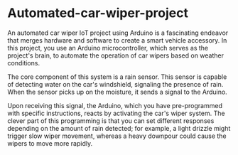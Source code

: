 # Automated-car-wiper-project
An automated car wiper IoT project using Arduino is a fascinating endeavor that merges hardware and software to create a smart vehicle accessory. In this project, you use an Arduino microcontroller, which serves as the project's brain, to automate the operation of car wipers based on weather conditions.

The core component of this system is a rain sensor. This sensor is capable of detecting water on the car's windshield, signaling the presence of rain. When the sensor picks up on the moisture, it sends a signal to the Arduino.

Upon receiving this signal, the Arduino, which you have pre-programmed with specific instructions, reacts by activating the car's wiper system. The clever part of this programming is that you can set different responses depending on the amount of rain detected; for example, a light drizzle might trigger slow wiper movement, whereas a heavy downpour could cause the wipers to move more rapidly.
